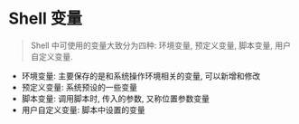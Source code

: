 # Shell 变量
> Shell 中可使用的变量大致分为四种: 环境变量, 预定义变量, 脚本变量, 用户自定义变量.

* 环境变量: 主要保存的是和系统操作环境相关的变量, 可以新增和修改
* 预定义变量: 系统预设的一些变量
* 脚本变量: 调用脚本时, 传入的参数, 又称位置参数变量
* 用户自定义变量: 脚本中设置的变量